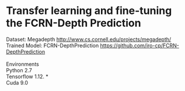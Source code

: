 # Transfer learning and fine-tuning the FCRN-Depth Prediction
Dataset: Megadepth http://www.cs.cornell.edu/projects/megadepth/<br>
Trained Model: FCRN-DepthPrediction https://github.com/iro-cp/FCRN-DepthPrediction <br>
<br>
Environments <br>
Python 2.7  <br>
Tensorflow 1.12. *  <br>
Cuda  9.0 <br>
